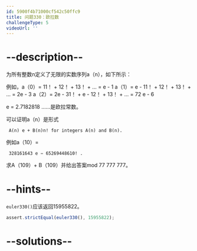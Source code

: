 ```yaml
---
id: 5900f4b71000cf542c50ffc9
title: 问题330：欧拉数
challengeType: 5
videoUrl: ''
---
```


# --description--

为所有整数n定义了无限的实数序列a（n），如下所示：

例如，a（0）= 11！ + 12！ + 13！ + ... = e - 1 a（1）= e - 11！ + 12！ + 13！ + ... = 2e - 3 a（2）= 2e - 31！ + e - 12！ + 13！ + ... = 72 e - 6

e = 2.7182818 ......是欧拉常数。

可以证明a（n）是形式

```
 A(n) e + B(n)n! for integers A(n) and B(n). 
```

例如a（10）=

```
 328161643 e − 65269448610! . 
```

求A（109）+ B（109）并给出答案mod 77 777 777。

# --hints--

`euler330()`应该返回15955822。

```js
assert.strictEqual(euler330(), 15955822);
```

# --solutions--

